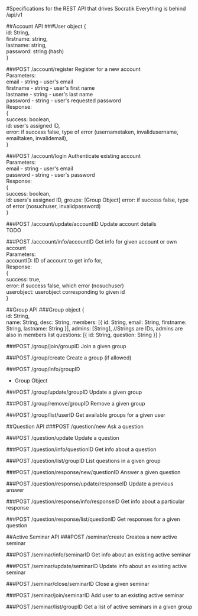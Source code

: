 #Specifications for the REST API that drives Socratik
Everything is behind /api/v1

##Account API
###User object
{  
    id: String,  
    firstname: string,  
    lastname: string,  
    password: string (hash)  
}  

###POST /account/register
Register for a new account  
Parameters:  
email - string - user's email  
firstname - string - user's first name  
lastname - string - user's last name  
password - string - user's requested password  
Response:  
{  
    success: boolean,  
    id: user's assigned ID,  
    error: if success false, type of error (usernametaken, invalidusername, emailtaken, invalidemail),  
}  

###POST /account/login
Authenticate existing account  
Parameters:  
email - string - user's email  
password - string - user's password  
Response:  
{  
    success: boolean,  
    id: users's assigned ID,
    groups: [Group Object]
    error: if success false, type of error (nosuchuser, invalidpassword)  
}  

###POST /account/update/accountID
Update account details  
TODO  

###POST /acccount/info/accountID
Get info for given account or own account  
Parameters:  
accountID: ID of account to get info for,  
Response:  
{  
    success: true,  
    error: if success false, which error (nosuchuser)  
    userobject: userobject corresponding to given id  
}  



##Group API
###Group object
{  
    id: String,  
    name: String,
	desc: String,
	members: [{
		id: String,
		email: String,
		firstname: String,
		lastname: String
	}],
	admins: [String], //Strings are IDs, admins are also in members list
	questions: [{
		id: String,
		question: String
	}]
}

###POST /group/join/groupID
Join a given group

###POST /group/create
Create a group (if allowed)

###POST /group/info/groupID
- Group Object

###POST /group/update/groupID
Update a given group

###POST /group/remove/groupID
Remove a given group

###POST /group/list/userID
Get available groups for a given user



##Question API
###POST /question/new
Ask a question

###POST /question/update
Update a question

###POST /question/info/questionID
Get info about a question

###POST /question/list/groupID
List questions in a given group

###POST /question/response/new/questionID
Answer a given question

###POST /question/response/update/responseID
Update a previous answer

###POST /question/response/info/responseID
Get info about a particular response

###POST /question/response/list/questionID
Get responses for a given question



##Active Seminar API
###POST /seminar/create
Createa a new active seminar

###POST /seminar/info/seminarID
Get info about an existing active seminar

###POST /seminar/update/seminarID
Update info about an existing active seminar

###POST /seminar/close/seminarID
Close a given seminar

###POST /seminar/join/seminarID
Add user to an existing active seminar

###POST /seminar/list/groupID
Get a list of active seminars in a given group
